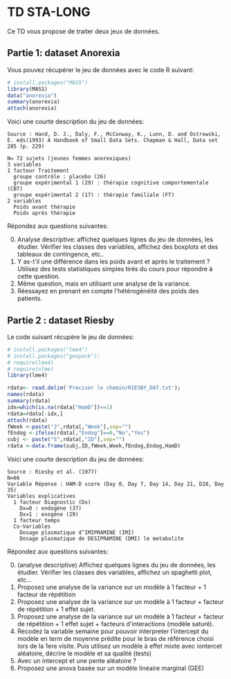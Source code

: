 # TD STA-LONG

Ce TD vous propose de traiter deux jeux de données. 

## Partie 1: dataset Anorexia

Vous pouvez récupérer le jeu de données avec le code R suivant: 

```r
# install.packages("MASS")
library(MASS)
data("anorexia")
summary(anorexia)
attach(anorexia)
```

Voici une courte description du jeu de données: 

```
Source : Hand, D. J., Daly, F., McConway, K., Lunn, D. and Ostrowski, E. eds(1993) A Handbook of Small Data Sets. Chapman & Hall, Data set 285 (p. 229)

N= 72 sujets (jeunes femmes anorexiques)
3 variables
1 facteur Traitement
  groupe contrôle : placebo (26)
  groupe expérimental 1 (29) : thérapie cognitive comportementale (CBT)
  groupe expérimental 2 (17) : thérapie familiale (FT)
2 variables
  Poids avant thérapie
  Poids après thérapie
```

Répondez aux questions suivantes: 

0. Analyse descriptive: affichez quelques lignes du jeu de données, les étudier. Vérifier les classes des variables, affichez des boxplots et des tableaux de contingence, etc..
1. Y as-t'il une différence dans les poids avant et après le traitement ? Utilisez des tests statistiques simples tirés du cours pour répondre à cette question.  
2. Même question, mais en utilisant une analyse de la variance.
3. Réessayez en prenant en compte l'hétérogénéité des poids des patients.

## Partie 2 : dataset Riesby

Le code suivant récupère le jeu de données: 

```r
# install.packages("lme4")
# install.packages("geepack"); 
# require(lme4)
# require(nlme)
library(lme4)

rdata<- read.delim('Preciser le chemin/RIESBY_DAT.txt');
names(rdata) 
summary(rdata)
idx=which(is.na(rdata["HamD"])==1)
rdata=rdata[-idx,]
attach(rdata)
fWeek <-paste("J",rdata[,"Week"],sep="")
fEndog <-ifelse(rdata[,"Endog"]==0,"No","Yes")
subj <- paste("S",rdata[,"ID"],sep="")
rdata <-data.frame(subj,ID,fWeek,Week,fEndog,Endog,HamD)
```

Voici une courte description du jeu de données: 
```
Source : Riesby et al. (1977)
N=66
Variable Réponse : HAM-D score (Day 0, Day 7, Day 14, Day 21, D28, Day 35)
Variables explicatives
  1 facteur Diagnostic (Dx)
    Dx=0 : endogène (37)
    Dx=1 : exogène (29)
  1 facteur temps
  Co-Variables
    Dosage plasmatique d’IMIPRAMINE (IMI)
    Dosage plasmatique de DESIPRAMINE (DMI) le metabolite
```

Répondez aux questions suivantes: 

0. (analyse descriptive) Affichez quelques lignes du jeu de données, les étudier. Vérifier les classes des variables, affichez un spaghetti plot, etc...
1. Proposez une analyse de la variance sur un modèle à 1 facteur + 1 facteur de répétition
2. Proposez une analyse de la variance sur un modèle à 1 facteur + facteur de répétition + 1 effet sujet. 
3. Proposez une analyse de la variance sur un modèle à 1 facteur + facteur de répétition + 1 effet sujet + facteurs d'interactions (modèle saturé).
4. Recodez la variable semaine pour pouvoir interpreter l'intercept du modèle en term de moyenne prédite pour le bras de référence choisi lors de la 1ere visite. Puis utilisez un modèle à effet mixte avec iontercet aléatoire, décrire le modèle et sa qualité (tests)
5. Avec un intercept et une pente aléatoire ?
6. Proposez une anova basée sur un modèle linéaire marginal (GEE)
